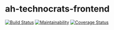 # ah-technocrats-frontend

[![Build Status](https://travis-ci.org/andela/ah-technocrats-frontend.svg?branch=develop&service=github)](https://travis-ci.org/andela/ah-technocrats-frontend)
[![Maintainability](https://api.codeclimate.com/v1/badges/c5fb742348ae4fabdf13/maintainability)](https://codeclimate.com/github/andela/ah-technocrats-frontend/maintainability)
[![Coverage Status](https://coveralls.io/repos/github/andela/ah-technocrats-frontend/badge.svg?branch=develop)](https://coveralls.io/github/andela/ah-technocrats-frontend?branch=develop)
